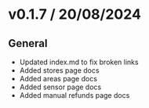 # v0.1.7 / 20/08/2024

## General

- Updated index.md to fix broken links
- Added stores page docs
- Added areas page docs
- Added sensor page docs
- Added manual refunds page docs
